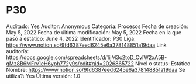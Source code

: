 # P30

Auditado: Yes
Auditor: Anonymous
Categoría: Procesos
Fecha de creación: May 5, 2022
Fecha de última modificación: May 5, 2022
Fecha en la que pasó a estático: June 4, 2022
Identificador: P30
Liga: https://www.notion.so/9fd6387eed6245e6a378148851a19daa 
Link auditoría: https://docs.google.com/spreadsheets/d/1ijM3c2toD_CvIW2xA5B-gMz8B6MFrv1eH6yph772y9s/edit#gid=2026865722
Nivel o status: Estático
Nombre: https://www.notion.so/9fd6387eed6245e6a378148851a19daa 
Se utiliza?: Yes
Última versión: 1.0